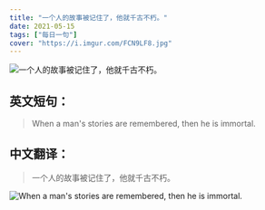 ```yaml
---
title: "一个人的故事被记住了，他就千古不朽。"
date: 2021-05-15
tags: ["每日一句"]
cover: "https://i.imgur.com/FCN9LF8.jpg"
---
```


![一个人的故事被记住了，他就千古不朽。](https://i.imgur.com/FhIVlZg.jpg)

## 英文短句：
> When a man's stories are remembered, then he is immortal.

<!--more-->

## 中文翻译：
> 一个人的故事被记住了，他就千古不朽。

![When a man's stories are remembered, then he is immortal.](https://i.imgur.com/GCtT4RX.jpg)

